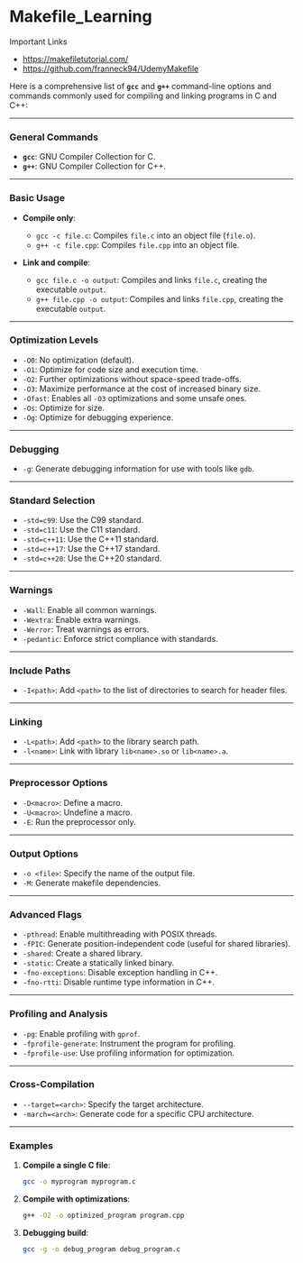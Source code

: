 # Makefile_Learning
Important Links
- https://makefiletutorial.com/
- https://github.com/franneck94/UdemyMakefile

Here is a comprehensive list of **`gcc`** and **`g++`** command-line options and commands commonly used for compiling and linking programs in C and C++:

---

### **General Commands**
- **`gcc`**: GNU Compiler Collection for C.
- **`g++`**: GNU Compiler Collection for C++.

---

### **Basic Usage**
- **Compile only**:
  - `gcc -c file.c`: Compiles `file.c` into an object file (`file.o`).
  - `g++ -c file.cpp`: Compiles `file.cpp` into an object file.

- **Link and compile**:
  - `gcc file.c -o output`: Compiles and links `file.c`, creating the executable `output`.
  - `g++ file.cpp -o output`: Compiles and links `file.cpp`, creating the executable `output`.

---

### **Optimization Levels**
- `-O0`: No optimization (default).
- `-O1`: Optimize for code size and execution time.
- `-O2`: Further optimizations without space-speed trade-offs.
- `-O3`: Maximize performance at the cost of increased binary size.
- `-Ofast`: Enables all `-O3` optimizations and some unsafe ones.
- `-Os`: Optimize for size.
- `-Og`: Optimize for debugging experience.

---

### **Debugging**
- `-g`: Generate debugging information for use with tools like `gdb`.

---

### **Standard Selection**
- `-std=c99`: Use the C99 standard.
- `-std=c11`: Use the C11 standard.
- `-std=c++11`: Use the C++11 standard.
- `-std=c++17`: Use the C++17 standard.
- `-std=c++20`: Use the C++20 standard.

---

### **Warnings**
- `-Wall`: Enable all common warnings.
- `-Wextra`: Enable extra warnings.
- `-Werror`: Treat warnings as errors.
- `-pedantic`: Enforce strict compliance with standards.

---

### **Include Paths**
- `-I<path>`: Add `<path>` to the list of directories to search for header files.

---

### **Linking**
- `-L<path>`: Add `<path>` to the library search path.
- `-l<name>`: Link with library `lib<name>.so` or `lib<name>.a`.

---

### **Preprocessor Options**
- `-D<macro>`: Define a macro.
- `-U<macro>`: Undefine a macro.
- `-E`: Run the preprocessor only.

---

### **Output Options**
- `-o <file>`: Specify the name of the output file.
- `-M`: Generate makefile dependencies.

---

### **Advanced Flags**
- `-pthread`: Enable multithreading with POSIX threads.
- `-fPIC`: Generate position-independent code (useful for shared libraries).
- `-shared`: Create a shared library.
- `-static`: Create a statically linked binary.
- `-fno-exceptions`: Disable exception handling in C++.
- `-fno-rtti`: Disable runtime type information in C++.

---

### **Profiling and Analysis**
- `-pg`: Enable profiling with `gprof`.
- `-fprofile-generate`: Instrument the program for profiling.
- `-fprofile-use`: Use profiling information for optimization.

---

### **Cross-Compilation**
- `--target=<arch>`: Specify the target architecture.
- `-march=<arch>`: Generate code for a specific CPU architecture.

---

### **Examples**
1. **Compile a single C file**:
   ```bash
   gcc -o myprogram myprogram.c
   ```
2. **Compile with optimizations**:
   ```bash
   g++ -O2 -o optimized_program program.cpp
   ```
3. **Debugging build**:
   ```bash
   gcc -g -o debug_program debug_program.c
   ```

